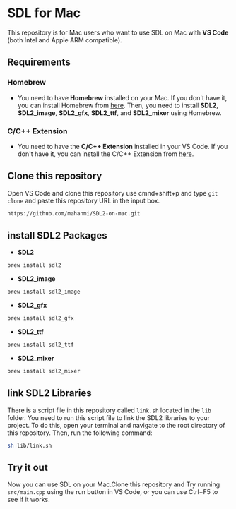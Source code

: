 # SDL for Mac

This repository is for Mac users who want to use SDL on Mac with **VS Code** (both Intel and Apple ARM compatible).

## Requirements

### Homebrew

- You need to have **Homebrew** installed on your Mac. If you don't have it, you can install Homebrew from [here](https://brew.sh/).
  Then, you need to install **SDL2**, **SDL2_image**, **SDL2_gfx**, **SDL2_ttf**, and **SDL2_mixer** using Homebrew.

### C/C++ Extension

- You need to have the **C/C++ Extension** installed in your VS Code. If you don't have it, you can install the C/C++ Extension from [here](https://marketplace.visualstudio.com/items?itemName=ms-vscode.cpptools).

## Clone this repository

Open VS Code and clone this repository use cmnd+shift+p and type `git clone` and paste this repository URL in the input box.

```bash
https://github.com/mahanmi/SDL2-on-mac.git
```

## install SDL2 Packages

- **SDL2**

```bash
brew install sdl2
```

- **SDL2_image**

```bash
brew install sdl2_image
```

- **SDL2_gfx**

```bash
brew install sdl2_gfx
```

- **SDL2_ttf**

```bash
brew install sdl2_ttf
```

- **SDL2_mixer**

```bash
brew install sdl2_mixer
```

## link SDL2 Libraries

There is a script file in this repository called `link.sh` located in the `lib` folder. You need to run this script file to link the SDL2 libraries to your project.
To do this, open your terminal and navigate to the root directory of this repository. Then, run the following command:

```bash
sh lib/link.sh
```

## Try it out

Now you can use SDL on your Mac.Clone this repository and Try running `src/main.cpp` using the run button in VS Code, or you can use Ctrl+F5 to see if it works.
